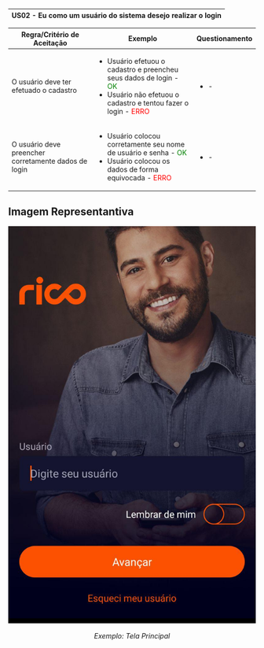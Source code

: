 <table>
    <thead>
        <tr>
            <th colspan="2" rowspan="2"> US02 - Eu como um usuário do sistema desejo realizar o login</th>
        </tr>        
    </thead>
</table>

<table>
    <thead>
        <tr>
            <th>Regra/Critério de Aceitação</th>
            <th>Exemplo</th>
            <th>Questionamento</th>
        </tr>        
    </thead>
    <tbody>
        <tr>
            <td>O usuário deve ter efetuado o cadastro</td>
            <td>
                <ul>
                    <li>Usuário efetuou o cadastro e preencheu seus dados de login - <span style="color:green">OK</span></li>
                    <li>Usuário não efetuou o cadastro e tentou fazer o login - <span style="color:red">ERRO</span></li>
                </ul>
            </td>
            <td>
                <ul>
                    <li> - </li>
                </ul>
            </td>
        </tr>
        <tr>
            <td>O usuário deve preencher corretamente dados de login</td>
            <td>
                <ul>
                    <li>Usuário colocou corretamente seu nome de usuário e senha - <span style="color:green">OK</span></li>
                    <li>Usuário colocou os dados de forma equivocada - <span style="color:red">ERRO</span></li>
                </ul>
            </td>
            <td>
                <ul>
                    <li> - </li>
                </ul>
            </td>
        </tr>
    </tbody></table>

## **Imagem Representantiva**

![US01](../../../img/home.jpg)
<p align="center"><i>Exemplo: Tela Principal</i></p>